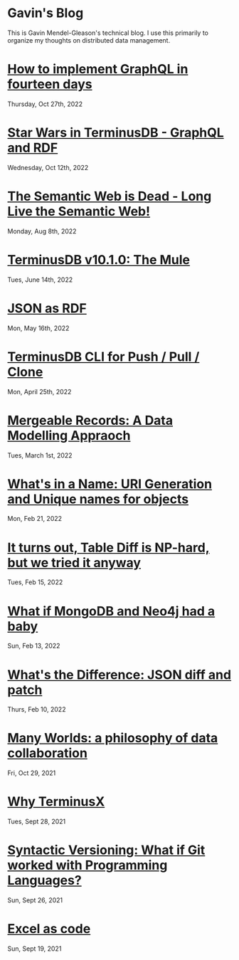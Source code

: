 # Gavin's Blog

This is Gavin Mendel-Gleason's technical blog. I use this primarily to
organize my thoughts on distributed data management.

# [How to implement GraphQL in fourteen days](./entries/graphql_in_fourteen_days.md)

Thursday, Oct 27th, 2022

# [Star Wars in TerminusDB - GraphQL and RDF](./entries/star_wars.md)

Wednesday, Oct 12th, 2022

# [The Semantic Web is Dead - Long Live the Semantic Web!](./entries/semantic_future.md)

Monday, Aug 8th, 2022

# [TerminusDB v10.1.0: The Mule](./entries/terminusdb_v1.1.md)

Tues, June 14th, 2022

# [JSON as RDF](./entries/json_as_rdf.md)

Mon, May 16th, 2022

# [TerminusDB CLI for Push / Pull / Clone](./entries/terminusdb_cli.md)

Mon, April 25th, 2022

# [Mergeable Records: A Data Modelling Appraoch](./entries/mergeable_records.md)

Tues, March 1st, 2022

# [What's in a Name: URI Generation and Unique names for objects](./entries/iri_generation.md)

Mon, Feb 21, 2022

# [It turns out, Table Diff is NP-hard, but we tried it anyway](./entries/table_diff_is_np_hard.md)

Tues, Feb 15, 2022

# [What if MongoDB and Neo4j had a baby](./entries/mongo_neo4j_terminus.md)

Sun, Feb 13, 2022

# [What's the Difference: JSON diff and patch](./entries/json_diff_and_patch.md)

Thurs, Feb 10, 2022

# [Many Worlds: a philosophy of data collaboration](./entries/many_worlds.md)

Fri, Oct 29, 2021

# [Why TerminusX](./entries/why_terminusx.md)

Tues, Sept 28, 2021

# [Syntactic Versioning: What if Git worked with Programming Languages?](./entries/syntactic_versioning.md)

Sun, Sept 26, 2021

# [Excel as code](./entries/excel_as_code.md)

Sun, Sept 19, 2021
